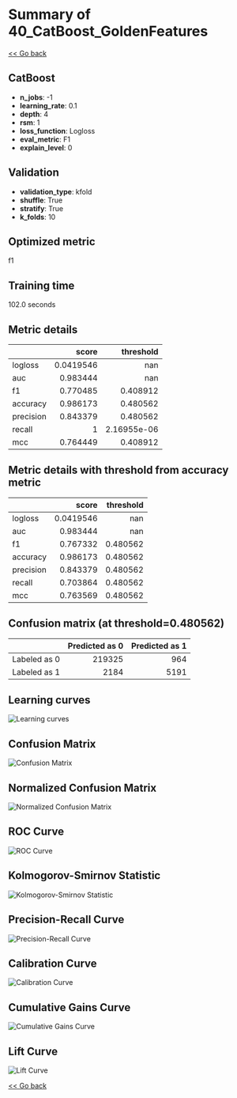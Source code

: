 # Summary of 40_CatBoost_GoldenFeatures

[<< Go back](../README.md)


## CatBoost
- **n_jobs**: -1
- **learning_rate**: 0.1
- **depth**: 4
- **rsm**: 1
- **loss_function**: Logloss
- **eval_metric**: F1
- **explain_level**: 0

## Validation
 - **validation_type**: kfold
 - **shuffle**: True
 - **stratify**: True
 - **k_folds**: 10

## Optimized metric
f1

## Training time

102.0 seconds

## Metric details
|           |     score |     threshold |
|:----------|----------:|--------------:|
| logloss   | 0.0419546 | nan           |
| auc       | 0.983444  | nan           |
| f1        | 0.770485  |   0.408912    |
| accuracy  | 0.986173  |   0.480562    |
| precision | 0.843379  |   0.480562    |
| recall    | 1         |   2.16955e-06 |
| mcc       | 0.764449  |   0.408912    |


## Metric details with threshold from accuracy metric
|           |     score |   threshold |
|:----------|----------:|------------:|
| logloss   | 0.0419546 |  nan        |
| auc       | 0.983444  |  nan        |
| f1        | 0.767332  |    0.480562 |
| accuracy  | 0.986173  |    0.480562 |
| precision | 0.843379  |    0.480562 |
| recall    | 0.703864  |    0.480562 |
| mcc       | 0.763569  |    0.480562 |


## Confusion matrix (at threshold=0.480562)
|              |   Predicted as 0 |   Predicted as 1 |
|:-------------|-----------------:|-----------------:|
| Labeled as 0 |           219325 |              964 |
| Labeled as 1 |             2184 |             5191 |

## Learning curves
![Learning curves](learning_curves.png)
## Confusion Matrix

![Confusion Matrix](confusion_matrix.png)


## Normalized Confusion Matrix

![Normalized Confusion Matrix](confusion_matrix_normalized.png)


## ROC Curve

![ROC Curve](roc_curve.png)


## Kolmogorov-Smirnov Statistic

![Kolmogorov-Smirnov Statistic](ks_statistic.png)


## Precision-Recall Curve

![Precision-Recall Curve](precision_recall_curve.png)


## Calibration Curve

![Calibration Curve](calibration_curve_curve.png)


## Cumulative Gains Curve

![Cumulative Gains Curve](cumulative_gains_curve.png)


## Lift Curve

![Lift Curve](lift_curve.png)



[<< Go back](../README.md)
